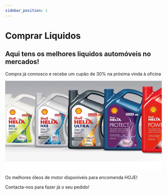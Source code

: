 ```yaml
---
sidebar_position: 1
---
```


# Comprar Liquidos

## Aqui tens os melhores liquidos automóveis no mercados!

Compra já connosco e recebe um cupão de 30% na próxima vinda à oficina

![Alt text](image.png)

Os melhores óleos de motor disponiveis para encomenda HOJE!

Contacta-nos para fazer já o seu pedido!